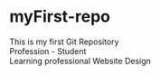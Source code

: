 # myFirst-repo
This is my first Git Repository
<br>
Profession - Student
<br>
Learning professional Website Design
